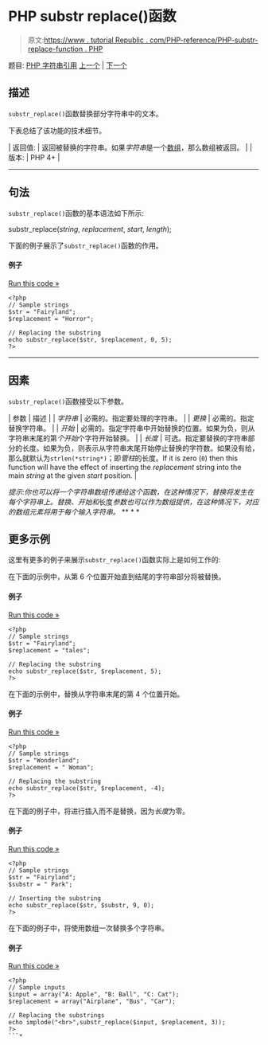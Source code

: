 # PHP substr replace()函数

> 原文:[https://www . tutorial Republic . com/PHP-reference/PHP-substr-replace-function . PHP](https://www.tutorialrepublic.com/php-reference/php-substr-replace-function.php)

题目: [PHP 字符串引用](php-string-functions.php) [上一个](php-substr-count-function.php) | [下一个](php-trim-function.php)

## 描述

`substr_replace()`函数替换部分字符串中的文本。

下表总结了该功能的技术细节。

| 返回值: | 返回被替换的字符串。如果*字符串*是一个[数组](/php-tutorial/php-arrays.php)，那么数组被返回。 |
| 版本: | PHP 4+ |

* * *

## 句法

`substr_replace()`函数的基本语法如下所示:

substr_replace(*string*, *replacement*, *start*, *length*);

下面的例子展示了`substr_replace()`函数的作用。

#### 例子

[Run this code »](../codelab.php?topic=php&file=replace-substring-with-a-different-string "Run this code to view the output")

```
<?php
// Sample strings
$str = "Fairyland";
$replacement = "Horror";

// Replacing the substring
echo substr_replace($str, $replacement, 0, 5);
?>
```

* * *

## 因素

`substr_replace()`函数接受以下参数。

| 参数 | 描述 |
| *字符串* | 必需的。指定要处理的字符串。 |
| *更换* | 必需的。指定替换字符串。 |
| *开始* | 必需的。指定字符串中开始替换的位置。如果为负，则从字符串末尾的第*个开始*个字符开始替换。 |
| *长度* | 可选。指定要替换的字符串部分的长度。如果为负，则表示从字符串末尾开始停止替换的字符数。如果没有给，那么就默认为`strlen(*string*)`；即*管柱*的长度。If it is zero (`0`) then this function will have the effect of inserting the *replacement* string into the main *string* at the given *start* position. |

 *提示:你也可以将一个字符串数组传递给这个函数，在这种情况下，替换将发生在每个字符串上。*替换*、*开始*和*长度*参数也可以作为数组提供，在这种情况下，对应的数组元素将用于每个输入字符串。*  ** * *

## 更多示例

这里有更多的例子来展示`substr_replace()`函数实际上是如何工作的:

在下面的示例中，从第 6 个位置开始直到结尾的字符串部分将被替换。

#### 例子

[Run this code »](../codelab.php?topic=php&file=replace-part-of-a-string-from-specific-position-till-the-end "Run this code to view the output")

```
<?php
// Sample strings
$str = "Fairyland";
$replacement = "tales";

// Replacing the substring
echo substr_replace($str, $replacement, 5);
?>
```

在下面的示例中，替换从字符串末尾的第 4 个位置开始。

#### 例子

[Run this code »](../codelab.php?topic=php&file=using-negative-start-in-substr-replace "Run this code to view the output")

```
<?php
// Sample strings
$str = "Wonderland";
$replacement = " Woman";

// Replacing the substring
echo substr_replace($str, $replacement, -4);
?>
```

在下面的例子中，将进行插入而不是替换，因为*长度*为零。

#### 例子

[Run this code »](../codelab.php?topic=php&file=using-substr-replace-to-insert-string-at-specific-position "Run this code to view the output")

```
<?php
// Sample strings
$str = "Fairyland";
$substr = " Park";

// Inserting the substring
echo substr_replace($str, $substr, 9, 0);
?>
```

在下面的例子中，将使用数组一次替换多个字符串。

#### 例子

[Run this code »](../codelab.php?topic=php&file=replace-multiple-substrings-at-once "Run this code to view the output")

```
<?php
// Sample inputs
$input = array("A: Apple", "B: Ball", "C: Cat");
$replacement = array("Airplane", "Bus", "Car");

// Replacing the substrings
echo implode("<br>",substr_replace($input, $replacement, 3));
?>
```*